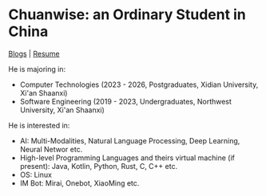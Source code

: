 # Chuanwise: an Ordinary Student in China

[Blogs](https://blogs.chuanwise.cn) | [Resume](https://resume.chuanwise.cn)

He is majoring in:

* Computer Technologies (2023 - 2026, Postgraduates, Xidian University, Xi'an Shaanxi)
* Software Engineering (2019 - 2023, Undergraduates, Northwest University, Xi'an Shaanxi)

He is interested in: 

* AI: Multi-Modalities, Natural Language Processing, Deep Learning, Neural Networ etc.
* High-level Programming Languages and theirs virtual machine (if present): Java, Kotlin, Python, Rust, C, C++ etc.
* OS: Linux
* IM Bot: Mirai, Onebot, XiaoMing etc.

